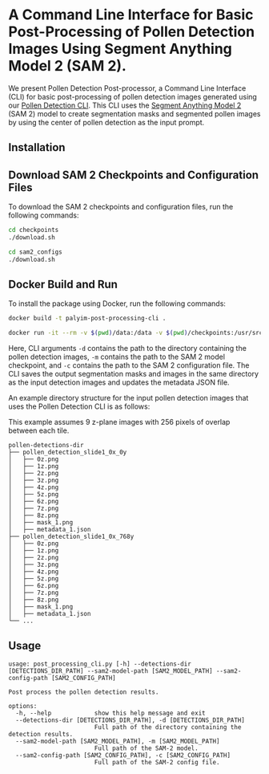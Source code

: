 # A Command Line Interface for Basic Post-Processing of Pollen Detection Images Using Segment Anything Model 2 (SAM 2).

We present Pollen Detection Post-processor, a Command Line Interface (CLI) for basic post-processing of pollen detection
images generated using our [Pollen Detection CLI](https://github.com/paleopollen/pollen-detection-cli). This CLI uses
the [Segment Anything Model 2](https://ai.meta.com/sam2/) (SAM 2) model to create segmentation masks and segmented
pollen images by using the center of pollen detection as the input prompt.

## Installation

## Download SAM 2 Checkpoints and Configuration Files

To download the SAM 2 checkpoints and configuration files, run the following commands:

```bash
cd checkpoints
./download.sh

cd sam2_configs
./download.sh
````

## Docker Build and Run

To install the package using Docker, run the following commands:

```bash
docker build -t palyim-post-processing-cli .

docker run -it --rm -v $(pwd)/data:/data -v $(pwd)/checkpoints:/usr/src/app/checkpoints -v $(pwd)/sam2_configs:/usr/src/app/sam2_configs palyim-post-processing-cli -d /data/pollen-detections-dir -m /usr/src/app/checkpoints/sam2_hiera_large.pt -c /usr/src/app/sam2_configs/sam2_hiera_l.yaml
```

Here, CLI arguments `-d` contains the path to the directory containing the pollen detection images, `-m` contains the
path to the SAM 2 model checkpoint, and `-c` contains the path to the SAM 2 configuration file. The CLI saves the output
segmentation masks and images in the same directory as the input detection images and updates the metadata JSON file.

An example directory structure for the input pollen detection images that uses the Pollen Detection CLI is as follows:

This example assumes 9 z-plane images with 256 pixels of overlap between each tile.

```
pollen-detections-dir
├── pollen_detection_slide1_0x_0y
│   ├── 0z.png
│   ├── 1z.png
│   ├── 2z.png
│   ├── 3z.png
│   ├── 4z.png
│   ├── 5z.png
│   ├── 6z.png
│   ├── 7z.png
│   ├── 8z.png
│   ├── mask_1.png
│   ├── metadata_1.json
├── pollen_detection_slide1_0x_768y
│   ├── 0z.png
│   ├── 1z.png
│   ├── 2z.png
│   ├── 3z.png
│   ├── 4z.png
│   ├── 5z.png
│   ├── 6z.png
│   ├── 7z.png
│   ├── 8z.png
│   ├── mask_1.png
│   ├── metadata_1.json
└── ...
```

## Usage

```shell
usage: post_processing_cli.py [-h] --detections-dir [DETECTIONS_DIR_PATH] --sam2-model-path [SAM2_MODEL_PATH] --sam2-config-path [SAM2_CONFIG_PATH]

Post process the pollen detection results.

options:
  -h, --help            show this help message and exit
  --detections-dir [DETECTIONS_DIR_PATH], -d [DETECTIONS_DIR_PATH]
                        Full path of the directory containing the detection results.
  --sam2-model-path [SAM2_MODEL_PATH], -m [SAM2_MODEL_PATH]
                        Full path of the SAM-2 model.
  --sam2-config-path [SAM2_CONFIG_PATH], -c [SAM2_CONFIG_PATH]
                        Full path of the SAM-2 config file.
```
